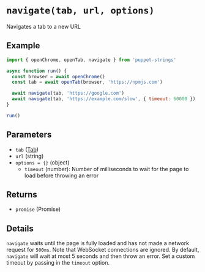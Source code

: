 # `navigate(tab, url, options)`
Navigates a tab to a new URL

## Example
```js
import { openChrome, openTab, navigate } from 'puppet-strings'

async function run() {
  const browser = await openChrome()
  const tab = await openTab(browser, 'https://npmjs.com')

  await navigate(tab, 'https://google.com')
  await navigate(tab, 'https://example.com/slow', { timeout: 60000 })
}

run()
```

## Parameters
* `tab` ([Tab](../../interface#tab-object))
* `url` (string)
* `options = {}` (object)
  * `timeout` (number): Number of milliseconds to wait for the page to load
    before throwing an error

## Returns
* `promise` (Promise<void>)

## Details
`navigate` waits until the page is fully loaded and has not made a network
request for `500ms`. Note that WebSocket connections are ignored. By default,
`navigate` will wait at most 5 seconds and then throw an error. Set a custom
timeout by passing in the `timeout` option.
